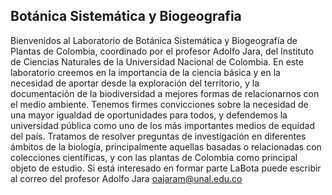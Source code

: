 ## Botánica Sistemática y Biogeografia

Bienvenidos al Laboratorio de Botánica Sistemática y Biogeografía de Plantas de Colombia, coordinado por el profesor Adolfo Jara, del Instituto de Ciencias Naturales de la Universidad Nacional de Colombia.
En este laboratorio creemos en la importancia de la ciencia básica y en la necesidad de aportar desde la exploración del territorio, y la documentación de la biodiversidad a mejores formas de relacionarnos con el medio ambiente. Tenemos firmes convicciones sobre la necesidad de una mayor igualdad de oportunidades para todos, y defendemos la universidad pública como uno de los más importantes medios de equidad del país.
Tratamos de resolver preguntas de investigación en diferentes ámbitos de la biología, principalmente aquellas basadas o relacionadas con colecciones científicas, y con las plantas de Colombia como principal objeto de estudio.
Si está interesado en formar parte LaBota puede escribir al correo del profesor Adolfo Jara oajaram@unal.edu.co
